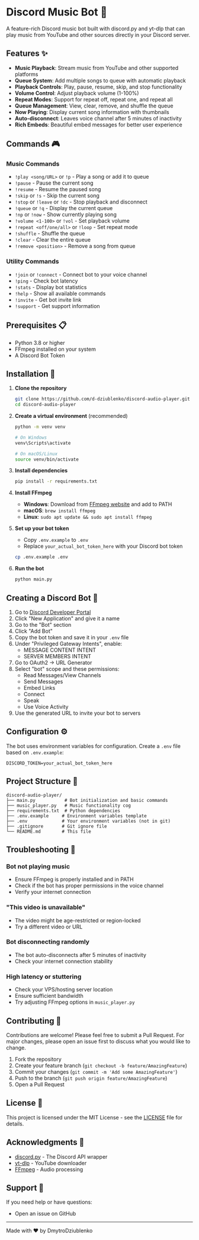 # Discord Music Bot 🎵

A feature-rich Discord music bot built with discord.py and yt-dlp that can play music from YouTube and other sources directly in your Discord server.

## Features ✨

- **Music Playback**: Stream music from YouTube and other supported platforms
- **Queue System**: Add multiple songs to queue with automatic playback
- **Playback Controls**: Play, pause, resume, skip, and stop functionality
- **Volume Control**: Adjust playback volume (1-100%)
- **Repeat Modes**: Support for repeat off, repeat one, and repeat all
- **Queue Management**: View, clear, remove, and shuffle the queue
- **Now Playing**: Display current song information with thumbnails
- **Auto-disconnect**: Leaves voice channel after 5 minutes of inactivity
- **Rich Embeds**: Beautiful embed messages for better user experience

## Commands 🎮

### Music Commands

- `!play <song/URL>` or `!p` - Play a song or add it to queue
- `!pause` - Pause the current song
- `!resume` - Resume the paused song
- `!skip` or `!s` - Skip the current song
- `!stop` or `!leave` or `!dc` - Stop playback and disconnect
- `!queue` or `!q` - Display the current queue
- `!np` or `!now` - Show currently playing song
- `!volume <1-100>` or `!vol` - Set playback volume
- `!repeat <off/one/all>` or `!loop` - Set repeat mode
- `!shuffle` - Shuffle the queue
- `!clear` - Clear the entire queue
- `!remove <position>` - Remove a song from queue

### Utility Commands

- `!join` or `!connect` - Connect bot to your voice channel
- `!ping` - Check bot latency
- `!stats` - Display bot statistics
- `!help` - Show all available commands
- `!invite` - Get bot invite link
- `!support` - Get support information

## Prerequisites 📋

- Python 3.8 or higher
- FFmpeg installed on your system
- A Discord Bot Token

## Installation 🚀

1. **Clone the repository**

   ```bash
   git clone https://github.com/d-dziublenko/discord-audio-player.git
   cd discord-audio-player
   ```

2. **Create a virtual environment** (recommended)

   ```bash
   python -m venv venv

   # On Windows
   venv\Scripts\activate

   # On macOS/Linux
   source venv/bin/activate
   ```

3. **Install dependencies**

   ```bash
   pip install -r requirements.txt
   ```

4. **Install FFmpeg**

   - **Windows**: Download from [FFmpeg website](https://ffmpeg.org/download.html) and add to PATH
   - **macOS**: `brew install ffmpeg`
   - **Linux**: `sudo apt update && sudo apt install ffmpeg`

5. **Set up your bot token**

   - Copy `.env.example` to `.env`
   - Replace `your_actual_bot_token_here` with your Discord bot token

   ```bash
   cp .env.example .env
   ```

6. **Run the bot**
   ```bash
   python main.py
   ```

## Creating a Discord Bot 🤖

1. Go to [Discord Developer Portal](https://discord.com/developers/applications)
2. Click "New Application" and give it a name
3. Go to the "Bot" section
4. Click "Add Bot"
5. Copy the bot token and save it in your `.env` file
6. Under "Privileged Gateway Intents", enable:
   - MESSAGE CONTENT INTENT
   - SERVER MEMBERS INTENT
7. Go to OAuth2 → URL Generator
8. Select "bot" scope and these permissions:
   - Read Messages/View Channels
   - Send Messages
   - Embed Links
   - Connect
   - Speak
   - Use Voice Activity
9. Use the generated URL to invite your bot to servers

## Configuration ⚙️

The bot uses environment variables for configuration. Create a `.env` file based on `.env.example`:

```env
DISCORD_TOKEN=your_actual_bot_token_here
```

## Project Structure 📁

```
discord-audio-player/
├── main.py           # Bot initialization and basic commands
├── music_player.py   # Music functionality cog
├── requirements.txt  # Python dependencies
├── .env.example     # Environment variables template
├── .env             # Your environment variables (not in git)
├── .gitignore       # Git ignore file
└── README.md        # This file
```

## Troubleshooting 🔧

### Bot not playing music

- Ensure FFmpeg is properly installed and in PATH
- Check if the bot has proper permissions in the voice channel
- Verify your internet connection

### "This video is unavailable"

- The video might be age-restricted or region-locked
- Try a different video or URL

### Bot disconnecting randomly

- The bot auto-disconnects after 5 minutes of inactivity
- Check your internet connection stability

### High latency or stuttering

- Check your VPS/hosting server location
- Ensure sufficient bandwidth
- Try adjusting FFmpeg options in `music_player.py`

## Contributing 🤝

Contributions are welcome! Please feel free to submit a Pull Request. For major changes, please open an issue first to discuss what you would like to change.

1. Fork the repository
2. Create your feature branch (`git checkout -b feature/AmazingFeature`)
3. Commit your changes (`git commit -m 'Add some AmazingFeature'`)
4. Push to the branch (`git push origin feature/AmazingFeature`)
5. Open a Pull Request

## License 📄

This project is licensed under the MIT License - see the [LICENSE](LICENSE) file for details.

## Acknowledgments 🙏

- [discord.py](https://github.com/Rapptz/discord.py) - The Discord API wrapper
- [yt-dlp](https://github.com/yt-dlp/yt-dlp) - YouTube downloader
- [FFmpeg](https://ffmpeg.org/) - Audio processing

## Support 💬

If you need help or have questions:

- Open an issue on GitHub

---

Made with ❤️ by DmytroDziublenko
